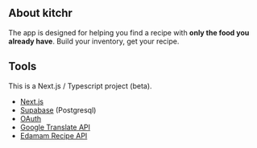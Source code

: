 ## About kitchr

The app is designed for helping you find a recipe with **only the food you already have**. 
Build your inventory, get your recipe. 

## Tools

This is a Next.js / Typescript project (beta).

- [Next.js](https://nextjs.org/)
- [Supabase](https://supabase.com/) (Postgresql)
- [OAuth](https://oauth.net/2/)
- [Google Translate API](https://cloud.google.com/translate)
- [Edamam Recipe API](https://www.edamam.com/)
